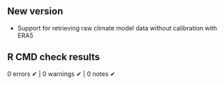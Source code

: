 ## New version

- Support for retrieving raw climate model data without calibration with ERA5 

## R CMD check results

0 errors ✔ | 0 warnings ✔ | 0 notes ✔
